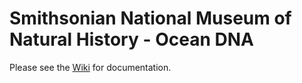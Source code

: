 # Smithsonian National Museum of Natural History - Ocean DNA

Please see the [Wiki](https://github.com/dmacguigan/SI-Ocean-DNA/wiki) for documentation.

